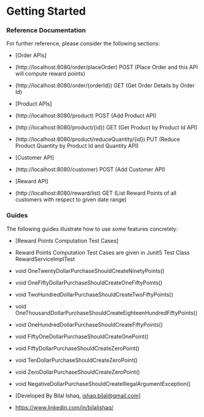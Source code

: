# Getting Started

### Reference Documentation

For further reference, please consider the following sections:

* [Order APIs]
* (http://localhost:8080/order/placeOrder) POST (Place Order and this API will compute reward points)
* (http://localhost:8080/order/{orderId})  GET  (Get Order Details by Order Id)

* [Product APIs]
* (http://localhost:8080/product) POST (Add Product API)
* (http://localhost:8080/product/{id}) GET (Get Product by Product Id API)
* (http://localhost:8080/product/reduceQuantity/{id}) PUT (Reduce Product Quantity by Product Id and Quantity API)

* [Customer API]
* (http://localhost:8080/customer) POST (Add Customer API)

* [Reward API]
* (http://localhost:8080/reward/list) GET (List Reward Points of all customers with respect to given date range)
### Guides

The following guides illustrate how to use some features concretely:

* [Reward Points Computation Test Cases]
  
* Reward Points Computation Test Cases are given in Junit5 Test Class RewardServiceImplTest

*  void OneTwentyDollarPurchaseShouldCreateNinetyPoints()
*  void OneFiftyDollarPurchaseShouldCreateOneFiftyPoints()
*  void TwoHundredDollarPurchaseShouldCreateTwoFiftyPoints()
*  void OneThousandDollarPurchaseShouldCreateEighteenHundredFiftyPoints()
*  void OneHundredDollarPurchaseShouldCreateFiftyPoints()
*  void FiftyOneDollarPurchaseShouldCreateOnePoint()
*  void FiftyDollarPurchaseShouldCreateZeroPoint()
*  void TenDollarPurchaseShouldCreateZeroPoint()
*  void ZeroDollarPurchaseShouldCreateZeroPoint()
*  void NegativeDollarPurchaseShouldCreateIllegalArgumentException()

* [Developed By Bilal Ishaq, ishaq.bilal@gmail.com] 
* https://www.linkedin.com/in/bilalishaq/
